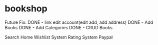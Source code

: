 bookshop
========

Future Fix:
DONE - link edit account(edit add, add address)
DONE - Add Books
DONE - Add Categories
DONE - CRUD Books


Search Home
Wishlist System
Rating System
Paypal
